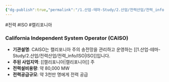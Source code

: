 ```yaml
---
{"dg-publish":true,"permalink":"/1.산업-테마-Study/2.산업/전력산업/전력_info/CAISO/","created":"2024-11-20T21:02:29.224+09:00","updated":"2025-06-03T20:07:21.849+09:00"}
---
```


#전력 #ISO #캘리포니아 

### California Independent System Operator (CAISO)

- **기관설명**: CAISO는 캘리포니아 주의 송전망을 관리하고 운영하는 [[1.산업-테마-Study/2.산업/전력산업/전력_info/ISO\|ISO]]입니다.
- **주된 사업지역**: [[캘리포니아\|캘리포니아]] 주
- **전력설비용량**: 약 80,000 MW
- **전력공급규모**: 약 3천만 명에게 전력 공급